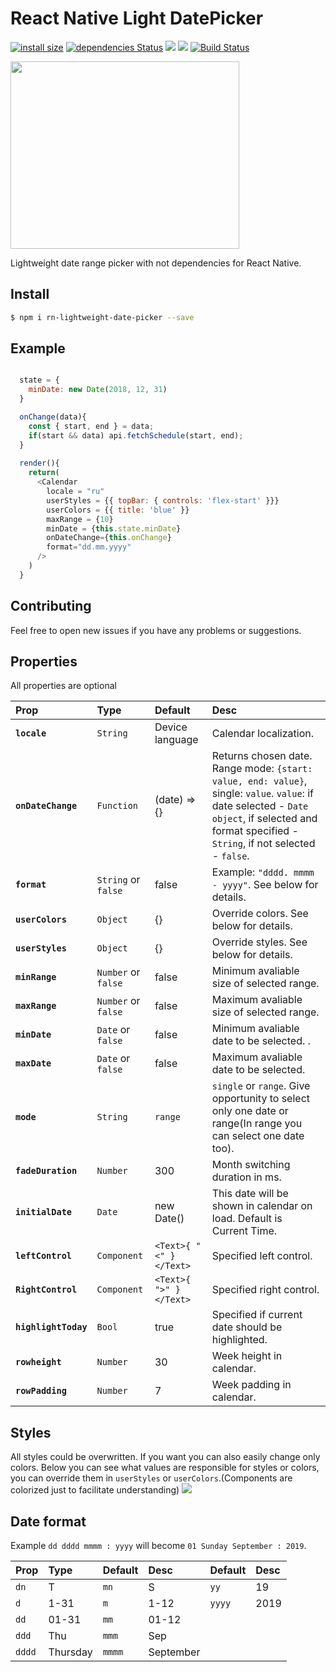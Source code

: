 # React Native Light DatePicker
[![install size](https://packagephobia.now.sh/badge?p=rn-lightweight-date-picker)](https://packagephobia.now.sh/result?p=rn-lightweight-date-picker) [![dependencies Status](https://david-dm.org/roman-sereda/rn-lightweight-date-picker/status.svg)](https://david-dm.org/roman-sereda/rn-lightweight-date-picker) <a href="https://codeclimate.com/github/roman-sereda/react-native-light-datepicker/test_coverage"><img src="https://api.codeclimate.com/v1/badges/7c85ed35de65972f2131/test_coverage" /></a> <a href="https://codeclimate.com/github/roman-sereda/react-native-light-datepicker/maintainability"><img src="https://api.codeclimate.com/v1/badges/7c85ed35de65972f2131/maintainability" /></a> [![Build Status](https://travis-ci.org/roman-sereda/rn-lightweight-date-picker.svg?branch=develop)](https://travis-ci.org/roman-sereda/rn-lightweight-date-picker)

<img src="https://media.giphy.com/media/cPTicQKsaMlxFc7udk/giphy.gif" data-canonical-src="https://media.giphy.com/media/cPTicQKsaMlxFc7udk/giphy.gif" width="366.3" height="300" />

Lightweight date range picker with not dependencies for React Native.
## Install
```sh
$ npm i rn-lightweight-date-picker --save
```
## Example
```javascript

  state = {
    minDate: new Date(2018, 12, 31)
  }

  onChange(data){
    const { start, end } = data;
    if(start && data) api.fetchSchedule(start, end);
  }
  
  render(){
    return(
      <Calendar
        locale = "ru"
        userStyles = {{ topBar: { controls: 'flex-start' }}}
        userColors = {{ title: 'blue' }}
        maxRange = {10}
        minDate = {this.state.minDate}
        onDateChange={this.onChange}
        format="dd.mm.yyyy"
      />
    )
  }
```
## Contributing
Feel free to open new issues if you have any problems or suggestions.

## Properties
All properties are optional

| Prop | Type | Default | Desc |
:------------ |:---------------| :-----| :-----|
| **`locale`** | `String` | Device language | Calendar localization. |
| **`onDateChange`** | `Function` | (date) => {} | Returns chosen date. Range mode: `{start: value, end: value}`, single: `value`. `value`: if date selected - `Date object`, if selected and format specified - `String`, if not selected - `false`.|
| **`format`** | `String` or `false` | false | Example: `"dddd. mmmm - yyyy"`. See below for details. |
| **`userColors`** | `Object`| {} | Override colors. See below for details. |
| **`userStyles`** | `Object`| {} | Override styles. See below for details. |
| **`minRange`** | `Number` or `false` | false | Minimum avaliable size of selected range. |
| **`maxRange`** | `Number` or `false` | false |  Maximum avaliable size of selected range. |
| **`minDate`** | `Date` or `false` | false | Minimum avaliable date to be selected. . |
| **`maxDate`** | `Date` or `false` | false | Maximum avaliable date to be selected. |
| **`mode`** | `String` | `range` | `single` or `range`. Give opportunity to select only one date or range(In range you can select one date too). |
| **`fadeDuration`** | `Number` | 300 | Month switching duration in ms. |
| **`initialDate`** | `Date` | new Date() | This date will be shown in calendar on load. Default is Current Time. |
| **`leftControl`** | `Component` | `<Text>{ "<" }</Text>` | Specified left control. |
| **`RightControl`** | `Component` | `<Text>{ ">" }</Text>` | Specified right control. |
| **`highlightToday`**| `Bool` | true | Specified if current date should be highlighted. |
| **`rowheight`**| `Number` | 30 | Week height in calendar. |
| **`rowPadding`**| `Number` | 7 | Week padding in calendar. |

## Styles
All styles could be overwritten. If you want you can also easily change only colors. Below you can see what values are responsible for styles or colors, you can override them in `userStyles` or `userColors`.(Components are colorized just to facilitate understanding)
<img src="https://i.imgur.com/Ny7RfCF.png" />

## Date format
Example `dd dddd mmmm : yyyy` will become `01 Sunday September : 2019`.

| Prop | Type | Default | Desc | Default | Desc |
:------------ |:---------------| :-----| :-----|:-----| :-----|
| `dn` | T | `mn` | S | `yy` | 19 |
| `d` | 1-31| `m` | 1-12 | `yyyy` | 2019 |
| `dd` | 01-31| `mm` | 01-12 |||
| `ddd` | Thu | `mmm` | Sep |||
| `dddd` | Thursday| `mmmm` | September |||

